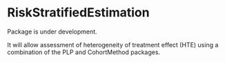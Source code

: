 RiskStratifiedEstimation
======================

Package is under development.

It will allow assessment of heterogeneity of treatment effect (HTE) using a combination of the PLP and CohortMethod packages.

